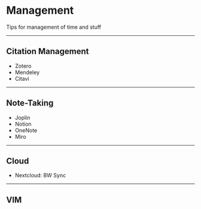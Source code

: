 <!-- .slide: data-background="#E6F7FF" -->

# Management <!-- .element: class="r-fit-text" -->

Tips for management of time and stuff <!-- .element: class="r-fit-text" -->

---

## Citation Management

- Zotero
- Mendeley
- Citavi

---

## Note-Taking

- Joplin
- Notion
- OneNote
- Miro

---

## Cloud

- Nextcloud: BW Sync

---

## VIM

